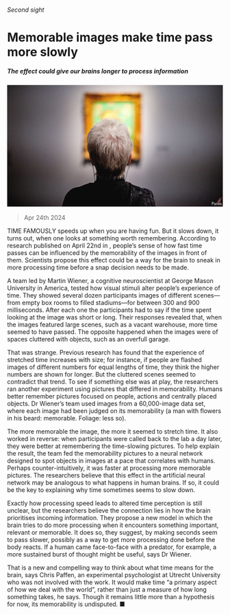 ###### Second sight

# Memorable images make time pass more slowly 

##### The effect could give our brains longer to process information 

![image](images/20240427_STP002.jpg) 

> Apr 24th 2024 

TIME FAMOUSLY speeds up when you are having fun. But it slows down, it turns out, when one looks at something worth remembering. According to research published on April 22nd in , people’s sense of how fast time passes can be influenced by the memorability of the images in front of them. Scientists propose this effect could be a way for the brain to sneak in more processing time before a snap decision needs to be made.

A team led by Martin Wiener, a cognitive neuroscientist at George Mason University in America, tested how visual stimuli alter people’s experience of time. They showed several dozen participants images of different scenes—from empty box rooms to filled stadiums—for between 300 and 900 milliseconds. After each one the participants had to say if the time spent looking at the image was short or long. Their responses revealed that, when the images featured large scenes, such as a vacant warehouse, more time seemed to have passed. The opposite happened when the images were of spaces cluttered with objects, such as an overfull garage.

That was strange. Previous research has found that the experience of stretched time increases with size; for instance, if people are flashed images of different numbers for equal lengths of time, they think the higher numbers are shown for longer. But the cluttered scenes seemed to contradict that trend. To see if something else was at play, the researchers ran another experiment using pictures that differed in memorability. Humans better remember pictures focused on people, actions and centrally placed objects. Dr Wiener’s team used images from a 60,000-image data set, where each image had been judged on its memorability (a man with flowers in his beard: memorable. Foliage: less so).

The more memorable the image, the more it seemed to stretch time. It also worked in reverse: when participants were called back to the lab a day later, they were better at remembering the time-slowing pictures. To help explain the result, the team fed the memorability pictures to a neural network designed to spot objects in images at a pace that correlates with humans. Perhaps counter-intuitively, it was faster at processing more memorable pictures. The researchers believe that this effect in the artificial neural network may be analogous to what happens in human brains. If so, it could be the key to explaining why time sometimes seems to slow down. 

Exactly how processing speed leads to altered time perception is still unclear, but the researchers believe the connection lies in how the brain prioritises incoming information. They propose a new model in which the brain tries to do more processing when it encounters something important, relevant or memorable. It does so, they suggest, by making seconds seem to pass slower, possibly as a way to get more processing done before the body reacts. If a human came face-to-face with a predator, for example, a more sustained burst of thought might be useful, says Dr Wiener. 

That is a new and compelling way to think about what time means for the brain, says Chris Paffen, an experimental psychologist at Utrecht University who was not involved with the work. It would make time “a primary aspect of how we deal with the world”, rather than just a measure of how long something takes, he says. Though it remains little more than a hypothesis for now, its memorability is undisputed. ■


